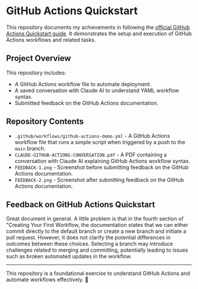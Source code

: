 # GitHub Actions Quickstart

This repository documents my achievements in following the [official GitHub Actions Quickstart guide](https://docs.github.com/en/actions/writing-workflows/quickstart). 
It demonstrates the setup and execution of GitHub Actions workflows and related tasks.

## Project Overview
This repository includes:
- A GitHub Actions workflow file to automate deployment.
- A saved conversation with Claude AI to understand YAML workflow syntax.
- Submitted feedback on the GitHub Actions documentation.

## Repository Contents
- `.github/workflows/github-actions-demo.yml` - A GitHub Actions workflow file that runs a simple script when triggered by a push to the `main` branch.
- `CLAUDE-GITHUB-ACTIONS-CONVERSATION.pdf` - A PDF containing a conversation with Claude AI explaining GitHub Actions workflow syntax.
- `FEEDBACK-1.png` - Screenshot before submitting feedback on the GitHub Actions documentation.
- `FEEDBACK-2.png` - Screenshot after submitting feedback on the GitHub Actions documentation.

## Feedback on GitHub Actions Quickstart
Great document in general. A little problem is that in the fourth section of "Creating Your First Workflow, the documentation states that we can either commit directly to the default branch or create a new branch and initiate a pull request. However, it does not clarify the potential differences in outcomes between these choices. Selecting a branch may introduce challenges related to merging and committing, potentially leading to issues such as broken automated updates in the workflow.


---

This repository is a foundational exercise to understand GitHub Actions and automate workflows effectively. 🚀

